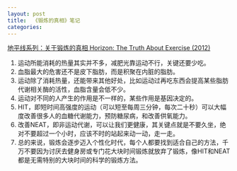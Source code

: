 ```yaml
---
layout: post
title:  《锻炼的真相》笔记
categories: 
---
```


[地平线系列：关于锻炼的真相 Horizon: The Truth About Exercise (2012)](https://movie.douban.com/subject/24844982/)

1. 运动所能消耗的热量其实并不多，减肥光靠运动不行，关键还要少吃。
2. 血脂最大的危害还不是皮下脂肪，而是积聚在内脏的脂肪。
3. 运动除了消耗热量，还能带来其他好处，比如运动过再吃东西会提高某些脂肪代谢相关酶的活性，血脂含量会低不少。
4. 运动对不同的人产生的作用是不一样的，某些作用是基因决定的。
5. HIT，即短时间高强度的运动（可以短至每周三分钟，每次二十秒）可以大幅度改善很多人的血糖代谢能力，预防糖尿病，和改善供氧能力。
6. 改善NEAT，即非运动代谢，可以让我们更健康，其关键点就是不要久坐，绝对不要超过一个小时，应该不时的站起来动一动，走一走。
7. 总的来说，锻炼会逐步迈入个性化时代，每个人都要找到适合自己的方法，千万不要因为讨厌去健身房或专门花大块时间锻炼就放弃了锻炼，像HIT和NEAT都是无需特别的大块时间的科学的锻炼方法。
